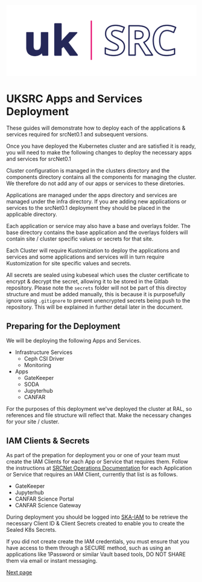 ![Local Image](images/SKAO_ukSRC_logo_nostrapline_colour_rgb.png)
# UKSRC Apps and Services Deployment

These guides will demonstrate how to deploy each of the applications & services required for srcNet0.1 and subsequent versions.

Once you have deployed the Kubernetes cluster and are satisfied it is ready, you will need to make the following changes to deploy the necessary apps and services for srcNet0.1

Cluster configuration is managed in the clusters directory and the components directory contains all the components for managing the cluster. We therefore do not add any of our apps or services to these diretories.

Applications are managed under the apps directory and services are managed under the infra directory. If you are adding new applications or services to the srcNet0.1 deployment they should be placed in the applicable directory.

Each application or service may also have a base and overlays folder. The base directory contains the base application and the overlays folders will contain site / cluster specific values or secrets for that site.

Each Cluster will require Kustomization to deploy the applications and services and some applications and services will in turn require Kustomization for site specific values and secrets.

All secrets are sealed using kubeseal which uses the cluster certificate to encrypt & decrypt the secret, allowing it to be stored in the Gitlab repository. Please note the `secrets` folder will not be part of this directoy structure and must be added manually, this is because it is purposefully ignore using `.gitignore` to prevent unencrypted secrets being push to the repository. This will be explained in further detail later in the document.

## Preparing for the Deployment

We will be deploying the following Apps and Services.

- Infrastructure Services
    - Ceph CSI Driver
    - Monitoring
- Apps
    - GateKeeper
    - SODA
    - Jupyterhub
    - CANFAR


For the purposes of this deployment we've deployed the cluster at RAL, so references and file structure will reflect that. Make the necessary changes for your site / cluster.

## IAM Clients & Secrets

As part of the prepation for deployment you or one of your team must create the IAM Clients for each App or Service that requires them. Follow the instructions at [SRCNet Operations Documentation](https://ska-telescope.gitlab.io/src/kb/ska-src-docs-operator/index.html#) for each Application or Service that requires an IAM Client, currently that list is as follows.

- GateKeeper
- Jupyterhub
- CANFAR Science Portal
- CANFAR Science Gateway

During deployment you should be logged into [SKA-IAM](https://ska-iam.stfc.ac.uk/dashboard#!/home) to be retrieve the necessary Client ID & Client Secrets created to enable you to create the Sealed K8s Secrets.

If you did not create create the IAM credentials, you must ensure that you have access to them through a SECURE method, such as using an applications like 1Password or similar Vault based tools, DO NOT SHARE them via email or instant messaging.

[Next page](./deploy-csi-cephfs.md)
